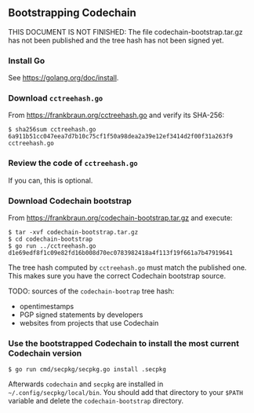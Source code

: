 Bootstrapping Codechain
-----------------------

THIS DOCUMENT IS NOT FINISHED: The file codechain-bootstrap.tar.gz has
not been published and the tree hash has not been signed yet.

### Install Go

See https://golang.org/doc/install.

### Download `cctreehash.go`

From https://frankbraun.org/cctreehash.go and verify its SHA-256:

    $ sha256sum cctreehash.go
    6a911b51cc047eea7d7b10c75cf1f50a98dea2a39e12ef3414d2f00f31a263f9 cctreehash.go

### Review the code of `cctreehash.go`

If you can, this is optional.

### Download Codechain bootstrap

From https://frankbraun.org/codechain-bootstrap.tar.gz and execute:

    $ tar -xvf codechain-bootstrap.tar.gz
    $ cd codechain-bootstrap
    $ go run ../cctreehash.go
    d1e69edf8f1c09e82fd16b008d70ec0783982418a4f113f19f661a7b47919641

The tree hash computed by `cctreehash.go` must match the published one.
This makes sure you have the correct Codechain bootstrap source.

TODO: sources of the `codechain-bootrap` tree hash:

-   opentimestamps
-   PGP signed statements by developers
-   websites from projects that use Codechain

### Use the bootstrapped Codechain to install the most current Codechain version

    $ go run cmd/secpkg/secpkg.go install .secpkg

Afterwards `codechain` and `secpkg` are installed in
`~/.config/secpkg/local/bin`. You should add that directory to your
`$PATH` variable and delete the `codechain-bootstrap` directory.
